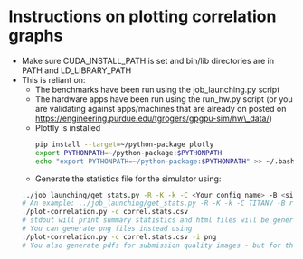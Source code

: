 # Instructions on plotting correlation graphs

* Make sure CUDA\_INSTALL\_PATH is set and bin/lib directories are in PATH and LD\_LIBRARY\_PATH
* This is reliant on:
    * The benchmarks have been run using the job\_launching.py script
    * The hardware apps have been run using the run\_hw.py script (or you are validating against apps/machines that are already on posted on https://engineering.purdue.edu/tgrogers/gpgpu-sim/hw\_data/)
    * Plottly is installed
        ```bash
        pip install --target=~/python-package plotly
        export PYTHONPATH=~/python-package:$PYTHONPATH
        echo "export PYTHONPATH=~/python-package:$PYTHONPATH" >> ~/.bashrc
        ```
    * Generate the statistics file for the simulator using:
    ```bash
    ../job_launching/get_stats.py -R -K -k -C <Your config name> -B <simulator apps> > correl.stats.csv
    # An example: ../job_launching/get_stats.py -R -K -k -C TITANV -B rodinia_2.0-ft > correl.stats.csv
    ./plot-correlation.py -c correl.stats.csv
    # stdout will print summary statistics and html files will be generated in ./correl-html/
    # You can generate png files instead using 
    ./plot-correlation.py -c correl.stats.csv -i png
    # You also generate pdfs for submission quality images - but for that you must pay plotly :)
    ```
